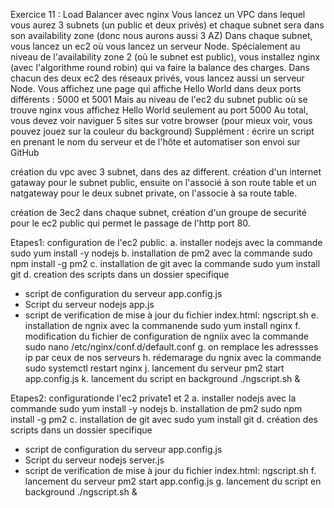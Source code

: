 Exercice 11 : Load Balancer avec nginx
Vous lancez un VPC dans lequel vous aurez 3 subnets (un public et deux privés) et chaque subnet sera dans son availability zone (donc nous aurons aussi 3 AZ)
Dans chaque subnet, vous lancez un ec2 où vous lancez un serveur Node.
Spécialement au niveau de l'availability zone 2 (où le subnet est public), vous installez nginx (avec l'algorithme round robin) qui va faire la balance des charges.
Dans chacun des deux ec2 des réseaux privés, vous lancez aussi un serveur Node.
Vous affichez une page qui affiche Hello World dans deux ports différents : 5000 et 5001
Mais au niveau de l'ec2 du subnet public où se trouve nginx vous affichez Hello World seulement au port 5000
Au total, vous devez voir naviguer 5 sites sur votre browser (pour mieux voir, vous pouvez jouez sur la couleur du background)
Supplément : écrire un script en prenant le nom du serveur et de l'hôte et automatiser son envoi sur GitHub 

création du vpc avec 3 subnet, dans des az different.
création d'un internet gataway pour le subnet public, ensuite on l'associé à son route table
et un natgateway pour le deux subnet private, on l'associe à sa route table.

création de 3ec2 dans chaque subnet, 
création d'un groupe de securité pour le ec2 public qui permet le passage de l'http port 80.

Etapes1: configuration de l'ec2 public.
a. installer nodejs
avec la commande sudo yum install -y nodejs
b. installation de pm2
avec la commande sudo npm install -g pm2
c. installation de git
avec la commande sudo yum install git
d. creation des scripts dans un dossier specifique 
- script de configuration du serveur app.config.js
- Script du serveur nodejs app.js
- script de verification de mise à jour du fichier index.html: ngscript.sh
e. installation de ngnix
avec la commanende sudo yum install nginx
f. modification du fichier de configuration de ngniix
avec la commande sudo nano /etc/nginx/conf.d/default.conf
g. on remplace les adressses ip par ceux de nos serveurs
h. rédemarage du ngnix 
avec la commande sudo systemctl restart nginx
j. lancement du serveur pm2 start app.config.js
k. lancement du script en background ./ngscript.sh &

Etapes2: configurationde l'ec2 private1 et 2
a. installer nodejs
avec la commande sudo yum install -y nodejs
b. installation de pm2
sudo npm install -g pm2
c. installation de git
avec sudo yum install git
d. création des scripts dans un dossier specifique 
- script de configuration du serveur app.config.js
- Script du serveur nodejs server.js
- script de verification de mise à jour du fichier index.html: ngscript.sh
f. lancement du serveur pm2 start app.config.js
g. lancement du script en background ./ngscript.sh &

